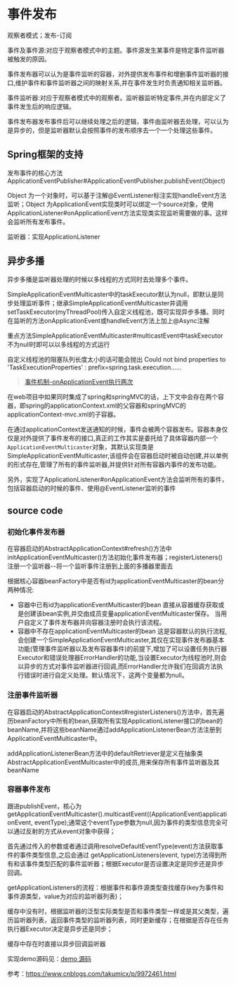 # 事件发布

观察者模式；发布-订阅

事件及事件源:对应于观察者模式中的主题。事件源发生某事件是特定事件监听器被触发的原因。

事件发布器可以认为是事件监听的容器，对外提供发布事件和增删事件监听器的接口,维护事件和事件监听器之间的映射关系,并在事件发生时负责通知相关监听器。

事件监听器:对应于观察者模式中的观察者。监听器监听特定事件,并在内部定义了事件发生后的响应逻辑。

事件发布器发布事件后可以继续处理之后的逻辑，事件由监听器去处理，可以认为是异步的，但是监听器默认会按照事件的发布顺序去一个一个处理这些事件。

## Spring框架的支持

发布事件的核心方法ApplicationEventPublisher#ApplicationEventPublisher.publishEvent(Object)

Object 为一个对象时，可以基于注解@EventListener标注实现handleEvent方法监听；Object 为ApplicationEvent实现类时可以绑定一个source对象，使用ApplicationListener#onApplicationEvent方法实现类实现监听需要做的事。这样会监听所有发布事件。

监听器：实现ApplicationListener

## 异步多播

异步多播是监听器处理的时候以多线程的方式同时去处理多个事件。

SimpleApplicationEventMulticaster中的taskExecutor默认为null，即默认是同步处理监听事件；继承SimpleApplicationEventMulticaster并调用setTaskExecutor(myThreadPool)传入自定义线程池，既可实现异步多播。同时在监听的方法onApplicationEvent或handleEvent方法上加上@Async注解

重点方法SimpleApplicationEventMulticaster#multicastEvent中taskExecutor不为null时即可以以多线程的方式运行

自定义线程池的阻塞队列长度太小的话可能会抛出 Could not bind properties to 'TaskExecutionProperties' : prefix=spring.task.execution......

> [事件机制-onApplicationEvent执行两次](https://www.iteye.com/blog/mahl1990-2403911)

在web项目中如果同时集成了spring和springMVC的话，上下文中会存在两个容器，即spring的applicationContext.xml的父容器和springMVC的applicationContext-mvc.xml的子容器。

在通过applicationContext发送通知的时候，事件会被两个容器发布。容器本身仅仅是对外提供了事件发布的接口,真正的工作其实是委托给了具体容器内部一个`ApplicationEventMulticaster`对象，其默认实现类是
SimpleApplicationEventMulticaster,该组件会在容器启动时被自动创建,并以单例的形式存在,管理了所有的事件监听器,并提供针对所有容器内事件的发布功能。

另外，实现了ApplicationListener#onApplicationEvent方法会监听所有的事件，包括容器启动的时候的事件、使用@EventListener监听的事件

## source code

### 初始化事件发布器

在容器启动的AbstractApplicationContext#refresh()方法中initApplicationEventMulticaster()方法初始化事件发布器；registerListeners()注册一个监听器--将一个监听事件注册到上面的多播器里面去

根据核心容器beanFactory中是否有id为applicationEventMulticaster的bean分两种情况:

- 容器中已有id为applicationEventMulticaster的bean
  直接从容器缓存获取或是创建该bean实例,并交由成员变量applicationEventMulticaster保存。
  当用户自定义了事件发布器并向容器注册时会执行该流程。
- 容器中不存在applicationEventMulticaster的bean
  这是容器默认的执行流程,会创建一个SimpleApplicationEventMulticaster,其仅在实现事件发布器基本功能(管理事件监听器以及发布容器事件)的前提下,增加了可以设置任务执行器Executor和错误处理器ErrorHandler的功能,当设置Executor为线程池时,则会以异步的方式对事件监听器进行回调,而ErrorHandler允许我们在回调方法执行错误时进行自定义处理。默认情况下，这两个变量都为null。

### 注册事件监听器

在容器启动的AbstractApplicationContext#registerListeners()方法中，首先遍历beanFactory中所有的bean,获取所有实现ApplicationListener接口的bean的beanName,并将这些beanName通过addApplicationListenerBean方法注册到ApplicationEventMulticaster中。

addApplicationListenerBean方法中的defaultRetriever是定义在抽象类AbstractApplicationEventMulticaster中的成员,用来保存所有事件监听器及其beanName

### 容器事件发布

跟进publishEvent，核心为getApplicationEventMulticaster().multicastEvent((ApplicationEvent)applicationEvent, eventType);通常这个eventType参数为null,因为事件的类型信息完全可以通过反射的方式从event对象中获得；

首先通过传入的参数或者通过调用resolveDefaultEventType(event)方法获取事件的事件类型信息,之后会通过
getApplicationListeners(event, type)方法得到所有和该事件类型匹配的事件监听器；根据Executor是否设置决定是同步还是异步回调。

getApplicationListeners的流程：根据事件和事件源类型查找缓存(key为事件和事件源类型，value为对应的监听器列表)；

缓存中没有时，根据监听器的泛型实际类型是否和事件类型一样或是其父类型，遍历监听器列表，返回事件类型的监听器列表，同时更新缓存；在根据是否存在任务执行器Executor决定是异步还是同步；

缓存中存在时直接以异步回调监听器



实现demo源码见：[demo 源码](https://github.com/achiever-or-loser/event_publish_listen.git)



参考：https://www.cnblogs.com/takumicx/p/9972461.html